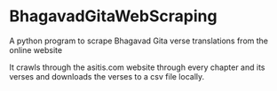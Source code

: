 # BhagavadGitaWebScraping
A python program to scrape Bhagavad Gita verse translations from the online website

It crawls through the asitis.com website through every chapter and its verses and downloads the verses to a csv file locally.
